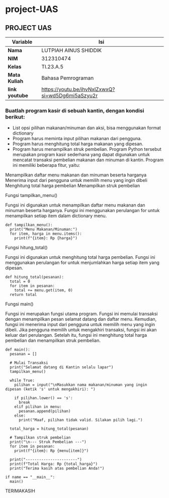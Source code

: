 # project-UAS
## PROJECT UAS
| Variable | Isi |
| -------- | --------------------- |
| **Nama** | LUTPIAH AINUS SHIDDIK |
| **NIM** | 312310474 |
| **Kelas** | TI.23.A.5 |
| **Mata Kuliah** | Bahasa Pemrograman |
| **link youtube** |https://youtu.be/ihvNxlZxwxQ?si=wd5Dg6mi5aSzyu2r  |



### Buatlah program kasir di sebuah kantin, dengan kondisi berikut:
* List opsi pilihan makanan/minuman dan aksi, bisa menggunakan
format dictionary
* Program harus meminta input pilihan makanan dari pengguna.
* Program harus menghitung total harga makanan yang dipesan.
* Program harus menampilkan struk pembelian.
Program Python tersebut merupakan program kasir sederhana yang dapat digunakan untuk mencatat transaksi pembelian makanan dan minuman di kantin. Program ini memiliki beberapa fitur, yaitu:

Menampilkan daftar menu makanan dan minuman beserta harganya
Menerima input dari pengguna untuk memilih menu yang ingin dibeli
Menghitung total harga pembelian
Menampilkan struk pembelian

Fungsi tampilkan_menu()

Fungsi ini digunakan untuk menampilkan daftar menu makanan dan minuman beserta harganya. Fungsi ini menggunakan perulangan for untuk menampilkan setiap item dalam dictionary menu.

```phython
def tampilkan_menu():
  print("Menu Makanan/Minuman:")
  for item, harga in menu.items():
    print(f"{item}: Rp {harga}")
```
Fungsi hitung_total()

Fungsi ini digunakan untuk menghitung total harga pembelian. Fungsi ini menggunakan perulangan for untuk menjumlahkan harga setiap item yang dipesan.

```phython
def hitung_total(pesanan):
  total = 0
  for item in pesanan:
    total += menu.get(item, 0)
  return total
```
Fungsi main()

Fungsi ini merupakan fungsi utama program. Fungsi ini memulai transaksi dengan menampilkan pesan selamat datang dan daftar menu. Kemudian, fungsi ini menerima input dari pengguna untuk memilih menu yang ingin dibeli. Jika pengguna memilih untuk mengakhiri transaksi, fungsi ini akan keluar dari perulangan. Setelah itu, fungsi ini menghitung total harga pembelian dan menampilkan struk pembelian.
```phython
def main():
  pesanan = []

  # Mulai Transaksi
  print("Selamat datang di Kantin selalu lapar")
  tampilkan_menu()

  while True:
    pilihan = input("\nMasukkan nama makanan/minuman yang ingin dipesan (ketik 's' untuk mengakhiri): ")

    if pilihan.lower() == 's':
      break
    elif pilihan in menu:
      pesanan.append(pilihan)
    else:
      print("Maaf, pilihan tidak valid. Silakan pilih lagi.")

  total_harga = hitung_total(pesanan)

  # Tampilkan struk pembelian
  print("\n--- Struk Pembelian ---")
  for item in pesanan:
    print(f"{item}: Rp {menu[item]}")

  print("-----------------------")
  print(f"Total Harga: Rp {total_harga}")
  print("Terima kasih atas pembelian Anda!")

if name == "__main__":
  main()
```
TERIMAKASIH 
